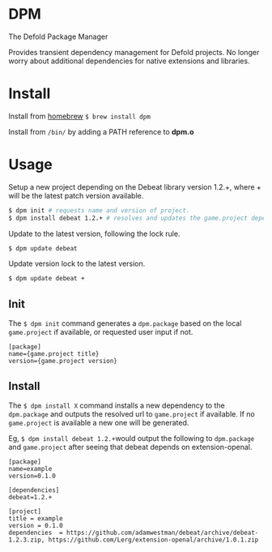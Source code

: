 # DPM
The Defold Package Manager

Provides transient dependency management for Defold projects. No longer worry about additional dependencies for native extensions and libraries.

# Install
Install from [homebrew](https://brew.sh) ```$ brew install dpm```

Install from ```/bin/``` by adding a PATH reference to **dpm.o**

# Usage
Setup a new project depending on the Debeat library version 1.2.+, where + will be the latest patch version available.
```sh
$ dpm init # requests name and version of project.
$ dpm install debeat 1.2.+ # resolves and updates the game.project dependency line.
```

Update to the latest version, following the lock rule.
```sh
$ dpm update debeat
```

Update version lock to the latest version.
```sh
$ dpm update debeat +
```

## Init
The ```$ dpm init``` command generates a ```dpm.package``` based on the local ```game.project``` if available, or requested user input if not.
```
[package]
name={game.project title}
version={game.project version}
```
## Install
The ```$ dpm install X``` command installs a new dependency to the ```dpm.package``` and outputs the resolved url to ```game.project``` if available. If no ```game.project``` is available a new one will be generated.

Eg, ```$ dpm install debeat 1.2.+```would output the following to ```dpm.package``` and ```game.project``` after seeing that debeat depends on extension-openal.
```
[package]
name=example
version=0.1.0

[dependencies]
debeat=1.2.+
```

```
[project]
title = example
version = 0.1.0
dependencies  = https://github.com/adamwestman/debeat/archive/debeat-1.2.3.zip, https://github.com/Lerg/extension-openal/archive/1.0.1.zip

